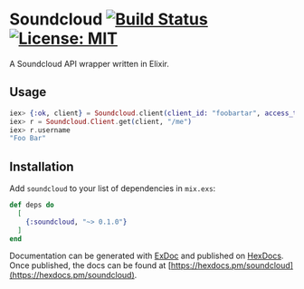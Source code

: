 # Soundcloud [![Build Status](https://travis-ci.com/adolfosilva/soundcloud.svg?token=dAEFQZUJn1dYyRnXJ6Vs&branch=master)](https://travis-ci.com/adolfosilva/soundcloud)[![License: MIT](https://img.shields.io/badge/License-MIT-orange.svg)](https://opensource.org/licenses/MIT)

A Soundcloud API wrapper written in Elixir.

## Usage

```elixir
iex> {:ok, client} = Soundcloud.client(client_id: "foobartar", access_token: "72-27has7d2-7afajf92")
iex> r = Soundcloud.Client.get(client, "/me")
iex> r.username
"Foo Bar"
```

## Installation

Add `soundcloud` to your list of dependencies in `mix.exs`:

```elixir
def deps do
  [
    {:soundcloud, "~> 0.1.0"}
  ]
end
```

Documentation can be generated with [ExDoc](https://github.com/elixir-lang/ex_doc)
and published on [HexDocs](https://hexdocs.pm). Once published, the docs can
be found at [https://hexdocs.pm/soundcloud](https://hexdocs.pm/soundcloud).


